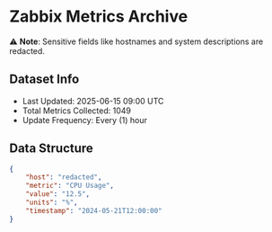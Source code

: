 # Zabbix Metrics Archive

⚠️ **Note**: Sensitive fields like hostnames and system descriptions are redacted.

## Dataset Info
- Last Updated: 2025-06-15 09:00 UTC
- Total Metrics Collected: 1049
- Update Frequency: Every (1) hour

## Data Structure
```json
{
    "host": "redacted",
    "metric": "CPU Usage",
    "value": "12.5",
    "units": "%",
    "timestamp": "2024-05-21T12:00:00"
}
```
